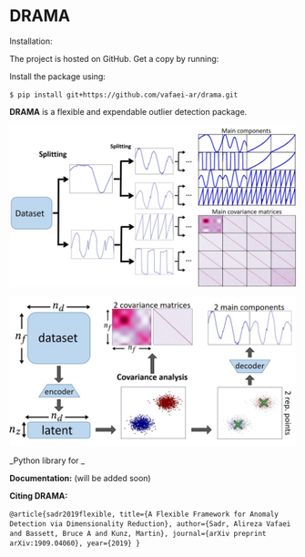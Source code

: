 DRAMA
=======

Installation:

The project is hosted on GitHub. Get a copy by running:


Install the package using:

``$ pip install git+https://github.com/vafaei-ar/drama.git``

**DRAMA** is a flexible and expendable outlier detection package.


<p align="center">
  <img src="./images/pipeline.jpg" width="800"/>
</p>


<p align="center">
  <img src="./images/splitting.jpg" width="700"/>
</p>


_Python library for _


**Documentation:** (will be added soon)

**Citing DRAMA:** 

``
@article{sadr2019flexible,
  title={A Flexible Framework for Anomaly Detection via Dimensionality Reduction},
  author={Sadr, Alireza Vafaei and Bassett, Bruce A and Kunz, Martin},
  journal={arXiv preprint arXiv:1909.04060},
  year={2019}
}
``

